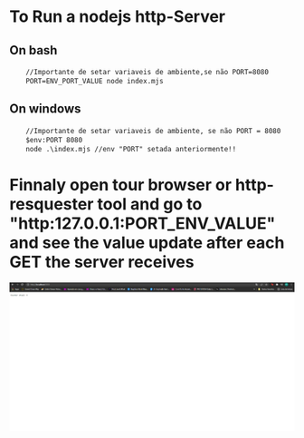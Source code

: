 # To Run a nodejs http-Server

## On bash
```
    //Importante de setar variaveis de ambiente,se não PORT=8080
    PORT=ENV_PORT_VALUE node index.mjs

```
## On windows
```
    //Importante de setar variaveis de ambiente, se não PORT = 8080
    $env:PORT 8080
    node .\index.mjs //env "PORT" setada anteriormente!!
```
# Finnaly open tour browser or http-resquester tool and go to "http:127.0.0.1:PORT_ENV_VALUE" and see the value update after each GET the server receives

<img src="print.png"></img>